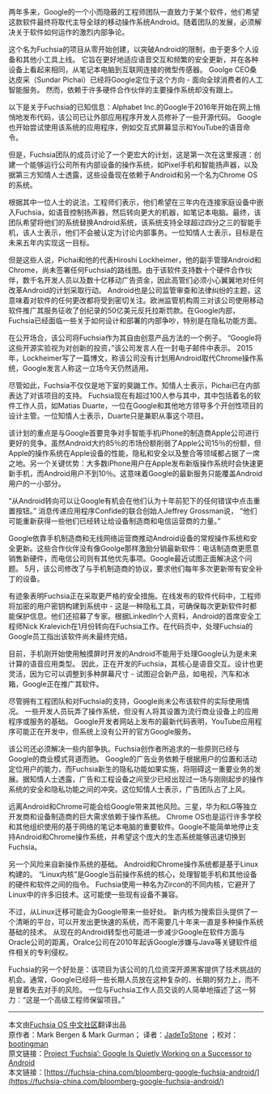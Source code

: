 两年多来，Google的一个小而隐蔽的工程师团队一直致力于某个软件，他们希望这款软件最终将取代主导全球的移动操作系统Android。随着团队的发展，必须解决关于软件如何运作的激烈内部争论。

这个名为Fuchsia的项目从零开始创建，以突破Android的限制，由于更多个人设备和其他小工具上线。 它旨在更好地适应语音交互和频繁的安全更新，并在各种设备上看起来相同，从笔记本电脑到互联网连接的微型传感器。 Goolge CEO桑达皮采（Sundar Pichai）已经将Google定位于这个方向 - 面向全球消费者的人工智能服务。 然而，依赖于许多硬件合作伙伴的主要操作系统却没有跟上。

以下是关于Fuchsia的已知信息：Alphabet Inc.的Google于2016年开始在网上悄悄地发布代码，该公司已让外部应用程序开发人员修补了一些开源代码。 Google也开始尝试使用该系统的应用程序，例如交互式屏幕显示和YouTube的语音命令。

但是，Fuchsia团队的成员讨论了一个更宏大的计划，这是第一次在这里报道：创建一个能够运行公司所有内部设备的操作系统，如Pixel手机和智能扬声器，以及据第三方知情人士透露，这些设备现在依赖于Android和另一个名为Chrome OS的系统。

根据其中一位人士的说法，工程师们表示，他们希望在三年内在连接家庭设备中嵌入Fuchsia，如语音控制扬声器，然后转向更大的机器，如笔记本电脑。最终，该团队希望将他们的系统替换Android系统，该系统支持全球超过四分之三的智能手机，该人士表示，他们不会被认定为讨论内部事务。一位知情人士表示，目标是在未来五年内实现这一目标。

但是这些人说，Pichai和他的代表Hiroshi Lockheimer，他的副手管理Android和Chrome，尚未签署任何Fuchsia的路线图。由于该软件支持数十个硬件合作伙伴，数千名开发人员以及数十亿移动广告资金，因此高管们必须小心翼翼地对任何改革Android的计划采取行动。 Android也是公司监管审查和法律纠纷的主题，这意味着对软件的任何更改都将受到密切关注。欧洲监管机构周三对该公司使用移动软件推广其服务征收了创纪录的50亿美元反托拉斯罚款。在Google内部，Fuchsia已经面临一些关于如何设计和部署的内部争吵，特别是在隐私功能方面。

在公开场合，该公司将Fuchsia作为其自由创意产品方法的一个例子。 “Google将这些开源实验视为对创新的投资，”该公司发言人在一封电子邮件中表示。 2015年，Lockheimer写了一篇博文，称该公司没有计划用Android取代Chrome操作系统，Google发言人称这一立场今天仍然适用。

尽管如此，Fuchsia不仅仅是地下室的臭鼬工作。知情人士表示，Pichai已在内部表达了对该项目的支持。 Fuchsia现在有超过100人参与其中，其中包括着名的软件工作人员，如Matias Duarte，一位在Google和其他地方领导多个开创性项目的设计主管。一位知情人士表示，Duarte只是兼职从事这个项目。

该计划的重点是与Google首要竞争对手智能手机iPhone的制造商Apple公司进行更好的竞争。虽然Android大约85％的市场份额削弱了Apple公司15％的份额，但Apple的操作系统在Apple设备的性能，隐私和安全以及整合等领域都占据了一席之地。另一个关键优势：大多数iPhone用户在Apple发布新版操作系统时会快速更新手机，而Android用户不到10％。这意味着Google的最新服务只能覆盖Android用户的一小部分。

 “从Android转向可以让Google有机会在他们认为十年前犯下的任何错误中点击重置按钮。” 消息传递应用程序Confide的联合创始人Jeffrey Grossman说， “他们可能重新获得一些他们已经转让给设备制造商和电信运营商的力量。”

Google依靠手机制造商和无线网络运营商推动Android设备的常规操作系统和安全更新。这些合作伙伴没有像Goolge那样激励分销最新软件：电话制造商更愿意销售新硬件，而电信公司则有其他优先事项。Google最近试图正面解决这个问题。 5月，该公司修改了与手机制造商的协议，要求他们每年多次更新带有安全补丁的设备。

有迹象表明Fuchsia正在采取更严格的安全措施。在线发布的软件代码中，工程师将加密的用户密钥构建到系统中 - 这是一种隐私工具，可确保每次更新软件时都能保护信息。他们还招募了专家。根据LinkedIn个人资料，Android的首席安全工程师Nick Kralevich在1月份转向在Fuchsia工作。在代码页中，处理Fuchsia的Google员工指出该软件尚未最终完结。

目前，手机刚开始使用触摸屏时开发的Android不能用于处理Google认为是未来计算的语音应用类型。 因此，正在开发的Fuchsia，其核心是语音交互。设计也更灵活，因为它可以调整到多种屏幕尺寸 - 试图迎合新产品，如电视，汽车和冰箱，Google正在推广其软件。

尽管拥有工程团队和对Fuchsia的支持，Google尚未公布该软件的实际使用情况。 一些开发人员玩弄了操作系统，但没有人将其设置为流行商业设备上的应用程序或服务的基础。 Google开发者网站上发布的最新代码表明，YouTube应用程序可能正在开发中，但系统上没有公开的官方Google服务。

该公司还必须解决一些内部争执。Fuchsia创作者所追求的一些原则已经与Google的商业模式背道而驰。 Google的广告业务依赖于根据用户的位置和活动定位用户的能力，而Fuchsia新生的隐私功能如果实施，将阻碍这一重要业务的发展。据知情人士透露，广告和工程设备之间至少已经出现过一场与刚刚起步的操作系统的安全和隐私功能之间的冲突。这位知情人士表示，广告团队占了上风。

远离Android和Chrome可能会给Google带来其他风险。三星，华为和LG等独立开发商和设备制造商的巨大需求依赖于操作系统。 Chrome OS也是运行许多学校和其他组织使用的基于网络的笔记本电脑的重要软件。Google不能简单地停止支持Android和Chrome操作系统，并希望这个庞大的生态系统能够迅速切换到Fuchsia。

另一个风险来自新操作系统的基础。 Android和Chrome操作系统都是基于Linux构建的。 “Linux内核”是Google当前操作系统的核心，处理智能手机和其他设备的硬件和软件之间的指令。 Fuchsia使用一种名为Zircon的不同内核，它避开了Linux中的许多旧技术。这可能使一些现有设备不兼容。

不过，从Linux迁移可能会为Google带来一些好处。 新内核为搜索巨头提供了一个清晰的平台，可以开发出更快速的系统，而不需要几十年来一直是多种操作系统基础的技术。 从现在的Android转型也可能进一步减少Google在软件方面与Oracle公司的距离，Oralce公司在2010年起诉Google涉嫌与Java等关键软件组件相关的专利侵权。

Fuchsia的另一个好处是：该项目为该公司的几位资深开源黑客提供了技术挑战的机会。通常，Google已经将一些长期人员放在这种复杂的、长期的努力上，而不是冒着失去对手的风险。 一位与Fuchsia工作人员交谈的人简单地描述了这一努力：“这是一个高级工程师保留项目。”

***
本文由[Fuchsia OS 中文社区](https://fuchsia-china.com)翻译出品               
原作者：Mark Bergen & Mark Gurman； 译者：[JadeToStone](https://github.com/JadeToStone) ；校对：[bootingman](https://github.com/bootingman)      
原文链接：[Project ‘Fuchsia’: Google Is Quietly Working on a Successor to Android](https://www.bloomberg.com/news/articles/2018-07-19/google-team-is-said-to-plot-android-successor-draw-skepticism)        
本文链接：[https://fuchsia-china.com/bloomberg-google-fuchsia-android/](https://fuchsia-china.com/bloomberg-google-fuchsia-android/)

